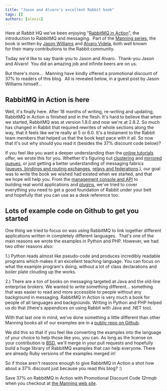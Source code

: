 ```yaml
---
title: "Jason and Alvaro's excellent Rabbit book"
tags: []
authors: [alexis]
---
```


Here at Rabbit HQ we've been enjoying "[RabbitMQ in Action](http://manning.com/videla/)", the introduction to RabbitMQ and messaging.  Part of the [Manning series](http://www.manning.com/), the book is written by [Jason Williams](http://blogs.digitar.com/jjww/) and [Alvaro Videla](http://videlalvaro.github.com/), both well known for their many contributions to the Rabbit community.

Today we'd like to say thank-you to Jason and Alvaro.  Thank-you Jason and Alvaro!  You did an amazing job and infinite beers are on us.

But there's more...  Manning have kindly offered a promotional discount of 37% to readers of this blog.  All is revealed below, in a guest post by Jason Williams himself...

<!-- truncate -->

## RabbitMQ in Action is here

Well, it's finally here. After 18 months of writing, re-writing and updating, RabbitMQ in Action is finished and in the flesh. It's hard to believe that when we started, RabbitMQ was at version 1.8.0 and now we're at 2.8.2. So much has changed in Rabbit that required rewrites of whole sections along the way, that it feels like we're really at 5 or 6.0. It's a testament to the Rabbit team members that helped us that the book kept pace with it all. So now that it's out why should you read it (besides the 37% discount code below)?

If you feel like you want a deeper understanding than the [online tutorials](/tutorials) offer, we wrote this for you. Whether it's figuring out [clustering](/docs/clustering) and [mirrored queues](/docs/ha), or just getting a better understanding of messaging fabrics ([queues, bindings and routing exchanges](/tutorials/amqp-concepts), [relays and federations](/docs/distributed).), our goal was to write the book we wished had existed when we started, and that we hope will help you. From the [management console and API](/docs/management) to building real world applications and [plugins](/docs/plugins), we've tried to cover everything you need to get a good foundation of Rabbit under your belt and hopefully that you can use as a desk reference too.

## Lots of example code on Github to get you started

One thing we tried to focus on was using RabbitMQ to link together different applications written in completely different languages.  That's one of the main reasons we wrote the examples in Python and PHP. However, we had two other reasons also:

1.) Python reads almost like pseudo-code and produces incredibly readable programs which makes it an excellent teaching language. You can focus on what the example program's doing, without a lot of class declarations and boiler plate clouding up the works.

2.) There are a ton of books on messaging targeted at Java and the old-line enterprise brokers. We wanted to write something different... something that was easier to read and more accessible to people without any background in messaging. RabbitMQ in Action is very
much a book for people of all languages and backgrounds. Writing in Python and PHP helped us do that (there's appendices on using Rabbit with Java and .NET too).

With that last one in mind, we've done something a little different than other Manning books all of our examples are in a [public repo on Github](https://github.com/rabbitinaction/sourcecode).

We did this so that if you feel like converting the examples into the language of your choice to help those like you, you can. As long as the license on your contribution is [BSD](http://en.wikipedia.org/wiki/BSD_licenses), we'll merge in your pull requests and hopefully build a huge library of RabbitMQ examples that can help everyone. There are already Ruby versions of the examples merged in!

So if those aren't reasons enough to give RabbitMQ in Action a shot how about a 37% discount just because you read this blog? :)

Save 37% on RabbitMQ in Action with Promotional Discount Code *12rmqb* when you checkout at [the Manning web site](http://manning.com/videla).
